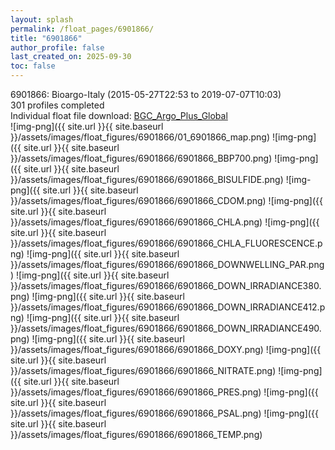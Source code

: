 ```yaml
---
layout: splash
permalink: /float_pages/6901866/
title: "6901866"
author_profile: false
last_created_on: 2025-09-30
toc: false
---
```

 
6901866: Bioargo-Italy (2015-05-27T22:53 to 2019-07-07T10:03)\
301 profiles completed\
Individual float file download: [BGC_Argo_Plus_Global](https://ftp.soest.hawaii.edu/bgc_argo_plus/Individual_Floats/outliers_removed/6901866_Sprof_processed.nc)\
![img-png]({{ site.url }}{{ site.baseurl }}/assets/images/float_figures/6901866/01_6901866_map.png)
![img-png]({{ site.url }}{{ site.baseurl }}/assets/images/float_figures/6901866/6901866_BBP700.png)
![img-png]({{ site.url }}{{ site.baseurl }}/assets/images/float_figures/6901866/6901866_BISULFIDE.png)
![img-png]({{ site.url }}{{ site.baseurl }}/assets/images/float_figures/6901866/6901866_CDOM.png)
![img-png]({{ site.url }}{{ site.baseurl }}/assets/images/float_figures/6901866/6901866_CHLA.png)
![img-png]({{ site.url }}{{ site.baseurl }}/assets/images/float_figures/6901866/6901866_CHLA_FLUORESCENCE.png)
![img-png]({{ site.url }}{{ site.baseurl }}/assets/images/float_figures/6901866/6901866_DOWNWELLING_PAR.png)
![img-png]({{ site.url }}{{ site.baseurl }}/assets/images/float_figures/6901866/6901866_DOWN_IRRADIANCE380.png)
![img-png]({{ site.url }}{{ site.baseurl }}/assets/images/float_figures/6901866/6901866_DOWN_IRRADIANCE412.png)
![img-png]({{ site.url }}{{ site.baseurl }}/assets/images/float_figures/6901866/6901866_DOWN_IRRADIANCE490.png)
![img-png]({{ site.url }}{{ site.baseurl }}/assets/images/float_figures/6901866/6901866_DOXY.png)
![img-png]({{ site.url }}{{ site.baseurl }}/assets/images/float_figures/6901866/6901866_NITRATE.png)
![img-png]({{ site.url }}{{ site.baseurl }}/assets/images/float_figures/6901866/6901866_PRES.png)
![img-png]({{ site.url }}{{ site.baseurl }}/assets/images/float_figures/6901866/6901866_PSAL.png)
![img-png]({{ site.url }}{{ site.baseurl }}/assets/images/float_figures/6901866/6901866_TEMP.png)
